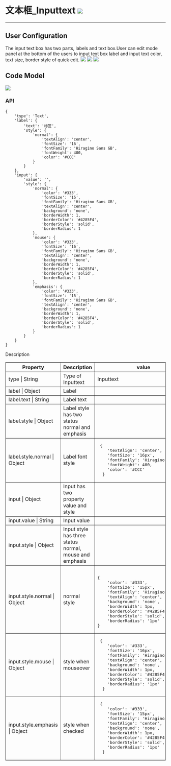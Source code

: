 # 文本框\_Inputtext ![](/assets/inputtext.png)

---


## User Configuration 

The input text box has two parts, labels and text box.User can edit mode panel at the bottom of the users to input text box label and input text color, text size, border style of quick edit.
![](/assets/controls/Inputtext01.jpg)
![](/assets/controls/Inputtext03.jpg)
![](/assets/controls/Inputtext04.jpg)




## Code Model

![](/assets/controls/Inputtext02.jpg)


### API

```
{
	'type': 'Text',
	'label': {
		'text': '标签',
		'style': {
			'normal': {
				'textAlign': 'center',
				'fontSize': '16',
				'fontFamily': 'Hiragino Sans GB',
				'fontWeight': 400,
				'color': '#CCC'
			}
		}
	},
	'input': {
		'value': '',
		'style': {
			'normal': {
				'color': '#333',
				'fontSize': '15',
				'fontFamily': 'Hiragino Sans GB',
				'textAlign': 'center',
				'background': 'none',
				'borderWidth': 1,
				'borderColor': '#4285F4',
				'borderStyle': 'solid',
				'borderRadius': 1
			},
			'mouse': {
				'color': '#333',
				'fontSize': '16',
				'fontFamily': 'Hiragino Sans GB',
				'textAlign': 'center',
				'background': 'none',
				'borderWidth': 1,
				'borderColor': '#4285F4',
				'borderStyle': 'solid',
				'borderRadius': 1
			},
			'emphasis': {
				'color': '#333',
				'fontSize': '15',
				'fontFamily': 'Hiragino Sans GB',
				'textAlign': 'center',
				'background': 'none',
				'borderWidth': 1,
				'borderColor': '#4285F4',
				'borderStyle': 'solid',
				'borderRadius': 1
			}
		}
	}
}
```

Description

<table border="1">
<tr>
	<th width="30%">Property</th>
   <th width="30%">Description</th>
   <th> value </th>
</tr>
<tr>
	<td>type | String</td>
	<td>Type of Inputtext</td>
	<td> Inputtext</td>
</tr>
<tr>
	<td>label | Object</td>
	<td>Label </td>
	<td></td>
</tr>
<tr>
	<td>label.text | String</td>
	<td> Label text </td>
	<td></td>
</tr>
<tr>
	<td>label.style | Object</td>
	<td>Label style has two status normal and emphasis </td>
	<td></td>
</tr>
<tr>
	<td>label.style.normal | Object</td>
	<td>Label font style</td>
	<td><pre> {
	'textAlign': 'center',
	'fontSize': '16px',
	'fontFamily': 'Hiragino Sans GB',
	'fontWeight': 400,
	'color': '#CCC'
  }</pre></td>
</tr>
<tr>
	<td>input | Object</td>
	<td>Input has two property value and style </td>
	<td></td>
</tr>
<tr>
	<td>input.value | String</td>
	<td>Input value</td>
	<td></td>
</tr>
<tr>
	<td>input.style | Object</td>
	<td>Input  style has three status normal, mouse and emphasis</td>
	<td></td>
</tr>
<tr>
	<td>input.style.normal | Object</td>
	<td> normal style </td>
	<td><pre> 
{
	'color': '#333',
	'fontSize': '15px',
	'fontFamily': 'Hiragino Sans GB',
	'textAlign': 'center',
	'background': 'none',
	'borderWidth': 1px,
	'borderColor': '#4285F4',
	'borderStyle': 'solid',
	'borderRadius': '1px'
}</pre></td>
</tr>
<tr>
	<td>input.style.mouse | Object</td>
	<td>style when mouseover </td>
	<td><pre> {
	'color': '#333',
	'fontSize': '16px',
	'fontFamily': 'Hiragino Sans GB',
	'textAlign': 'center',
	'background': 'none',
	'borderWidth': 1px,
	'borderColor': '#4285F4',
	'borderStyle': 'solid',
	'borderRadius': '1px'
  }</pre></td>
</tr>
<tr>
	<td>input.style.emphasis | Object</td>
	<td>style when checked</td>
	<td><pre> {
	'color': '#333',
	'fontSize': '15px',
	'fontFamily': 'Hiragino Sans GB',
	'textAlign': 'center',
	'background': 'none',
	'borderWidth': 1px,
	'borderColor': '#4285F4',
	'borderStyle': 'solid',
	'borderRadius': '1px'
  }</pre></td>
</tr>
</table>




